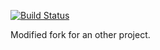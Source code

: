[![Build Status](https://travis-ci.org/hekrause/rust-measurements.svg)](https://travis-ci.org/hekrause/rust-measurements)

Modified fork for an other project.
